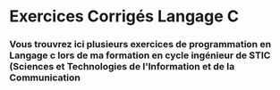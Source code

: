 # Exercices Corrigés Langage C

### Vous trouvrez ici plusieurs exercices de programmation en Langage c lors de ma formation en cycle ingénieur de STIC (Sciences et Technologies de l'Information et de la Communication
